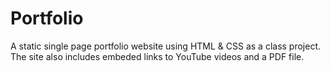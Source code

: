 # Portfolio
A static single page portfolio website using HTML &amp; CSS as a class project. The site also includes embeded links to YouTube videos and a PDF file.
